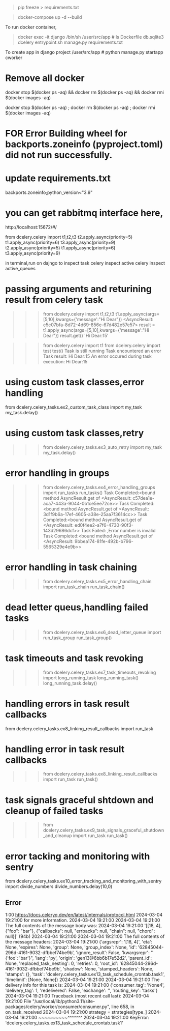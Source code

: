  > pip freeze > requirements.txt

 > docker-compose up -d --build

 To run docker container,
 > docker exec -it django /bin/sh
 > /user/src/app # ls
Dockerfile        db.sqlite3        dcelery           entrypoint.sh     manage.py         requirements.txt

 To create app in django project
/user/src/app # python manage.py startapp cworker

# Remove all docker
docker stop $(docker ps -aq) && docker rm $(docker ps -aq) && docker rmi $(docker images -aq)

 docker stop $(docker ps -aq) ; docker rm $(docker ps -aq) ; docker rmi $(docker images -aq)

# FOR Error Building wheel for backports.zoneinfo (pyproject.toml) did not run successfully.
# update requirements.txt
 backports.zoneinfo;python_version<"3.9"

 # you can get rabbitmq interface here,
 http://localhost:15672/#/


 from dcelery.celery import t1,t2,t3
 t2.apply_async(priority=5)
 t1.apply_async(priority=6)
 t3.apply_async(priority=9)
 t2.apply_async(priority=5)
 t1.apply_async(priority=6)
 t3.apply_async(priority=9)

in terminal,run on dajngo to inspect task
celery inspect active
celery inspect active_queues

# passing arguments and returining result from celery task
>>> from dcelery.celery import t1,t2,t3
>>> t1.apply_async(args=[5,10],kwargs={'message':"Hi Dear"})
<AsyncResult: c5c07bfa-8d72-4d69-856e-67d482e57e57>
>>> result = t1.apply_async(args=[5,10],kwargs={'message':"Hi Dear"})
>>> result.get()
'Hi Dear:15'

>>> from dcelery.celery import t1
>>> from dcelery.celery import test
>>> test()
Task is still running
Task encountered an error
Task result:  Hi Dear:15
An error occured during task execution:  Hi Dear:15


# using custom task classes,error handling
from dcelery.celery_tasks.ex2_custom_task_class import my_task
my_task.delay()

# using custom task classes,retry
>>> from dcelery.celery_tasks.ex3_auto_retry import my_task
>>> my_task.delay()

# error handling in groups
>>> from dcelery.celery_tasks.ex4_error_handling_groups import run_tasks
>>> run_tasks()
Task Completed:<bound method AsyncResult.get of <AsyncResult: c57dea1e-aca7-443a-9044-0b1ce5ee72ce>>
Task Completed:<bound method AsyncResult.get of <AsyncResult: 3d1f9b6a-17ef-4605-a38e-25aa7f3614cc>>
Task Completed:<bound method AsyncResult.get of <AsyncResult: ed0f4ee2-a7f6-4730-90f3-143d29686dcf>>
Task Failed: ,Error number is invalid
Task Completed:<bound method AsyncResult.get of <AsyncResult: 9bbea174-81fe-492b-b796-5565329e4e9b>>

# error handling in task chaining
>>> from dcelery.celery_tasks.ex5_error_handling_chain import run_task_chain
>>> run_task_chain()

# dead letter queus,handling failed tasks
>>> from dcelery.celery_tasks.ex6_dead_letter_queue import run_task_group
>>> run_task_group()

# task timeouts and task revoking
>>> from dcelery.celery_tasks.ex7_task_timeouts_revoking import long_running_task
>>> long_running_task()
>>> long_running_task.delay()

# handling errors in task result callbacks
from dcelery.celery_tasks.ex8_linking_result_callbacks import run_task

# handling error in task result callbacks
>>> from dcelery.celery_tasks.ex8_linking_result_callbacks import run_task
>>> run_task()

# task signals graceful shtdown and cleanup of failed tasks
>>> from dcelery.celery_tasks.ex9_task_signals_graceful_shutdown_and_cleanup import run_task
>>> run_task()

# error tacking and monitoring with sentry
from dcelery.celery_tasks.ex10_error_tracking_and_monitoring_with_sentry import divide_numbers
divide_numbers.delay(10,0)


## Error
1:00 https://docs.celeryq.dev/en/latest/internals/protocol.html
2024-03-04 19:21:00 for more information.
2024-03-04 19:21:00 
2024-03-04 19:21:00 The full contents of the message body was:
2024-03-04 19:21:00 '[[18, 4], {"foo": "bar"}, {"callbacks": null, "errbacks": null, "chain": null, "chord": null}]' (94b)
2024-03-04 19:21:00 
2024-03-04 19:21:00 The full contents of the message headers:
2024-03-04 19:21:00 {'argsrepr': '[18, 4]', 'eta': None, 'expires': None, 'group': None, 'group_index': None, 'id': '62845044-296d-4161-9032-dfbbef74be9b', 'ignore_result': False, 'kwargsrepr': "{'foo': 'bar'}", 'lang': 'py', 'origin': 'gen13@6bb6b17e52d2', 'parent_id': None, 'replaced_task_nesting': 0, 'retries': 0, 'root_id': '62845044-296d-4161-9032-dfbbef74be9b', 'shadow': None, 'stamped_headers': None, 'stamps': {}, 'task': 'dcelery.celery_tasks.ex13_task_schedule_crontab.task1', 'timelimit': [None, None]}
2024-03-04 19:21:00 
2024-03-04 19:21:00 The delivery info for this task is:
2024-03-04 19:21:00 {'consumer_tag': 'None4', 'delivery_tag': 1, 'redelivered': False, 'exchange': '', 'routing_key': 'tasks'}
2024-03-04 19:21:00 Traceback (most recent call last):
2024-03-04 19:21:00   File "/usr/local/lib/python3.11/site-packages/celery/worker/consumer/consumer.py", line 658, in on_task_received
2024-03-04 19:21:00     strategy = strategies[type_]
2024-03-04 19:21:00                ~~~~~~~~~~^^^^^^^
2024-03-04 19:21:00 KeyError: 'dcelery.celery_tasks.ex13_task_schedule_crontab.task1'